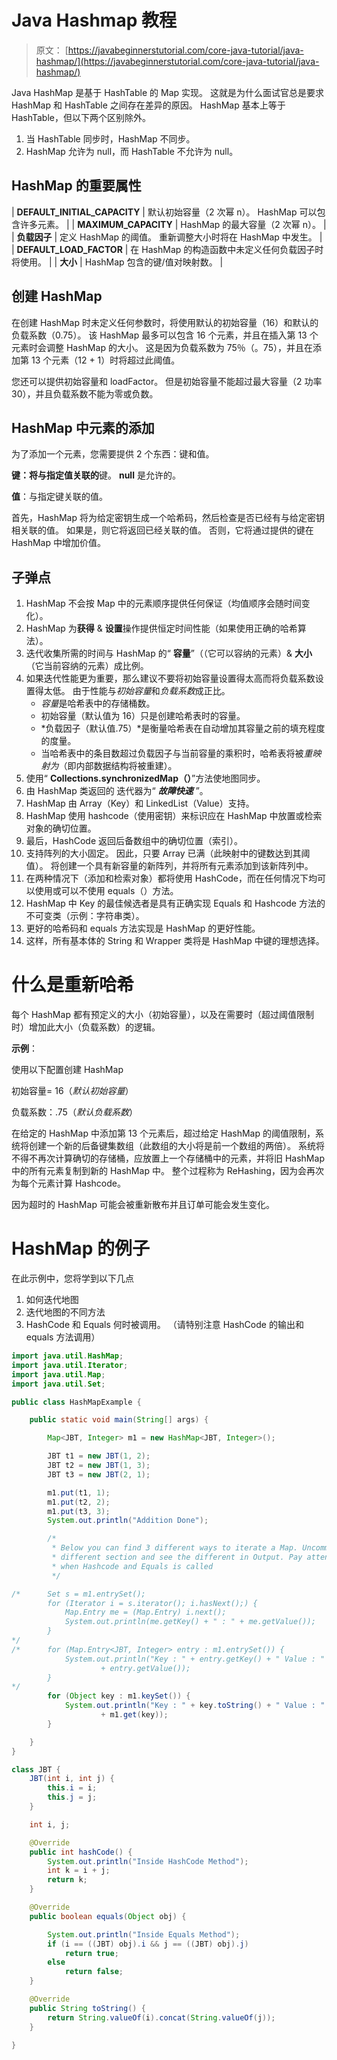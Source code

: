 # Java Hashmap 教程

> 原文： [https://javabeginnerstutorial.com/core-java-tutorial/java-hashmap/](https://javabeginnerstutorial.com/core-java-tutorial/java-hashmap/)

Java HashMap 是基于 HashTable 的 Map 实现。 这就是为什么面试官总是要求 HashMap 和 HashTable 之间存在差异的原因。 HashMap 基本上等于 HashTable，但以下两个区别除外。

1.  当 HashTable 同步时，HashMap 不同步。
2.  HashMap 允许为 null，而 HashTable 不允许为 null。

## HashMap 的重要属性

| **DEFAULT_INITIAL_CAPACITY** | 默认初始容量（2 次幂 n）。 HashMap 可以包含许多元素。 |
| **MAXIMUM_CAPACITY** | HashMap 的最大容量（2 次幂 n）。 |
| **负载因子** | 定义 HashMap 的阈值。 重新调整大小时将在 HashMap 中发生。 |
| **DEFAULT_LOAD_FACTOR** | 在 HashMap 的构造函数中未定义任何负载因子时将使用。 |
| **大小**  | HashMap 包含的键/值对映射数。 |

## 创建 HashMap

在创建 HashMap 时未定义任何参数时，将使用默认的初始容量（16）和默认的负载系数（0.75）。 该 HashMap 最多可以包含 16 个元素，并且在插入第 13 个元素时会调整 HashMap 的大小。 这是因为负载系数为 75％（。75），并且在添加第 13 个元素（12 + 1）时将超过此阈值。

您还可以提供初始容量和 loadFactor。 但是初始容量不能超过最大容量（2 功率 30），并且负载系数不能为零或负数。

## HashMap 中元素的添加

为了添加一个元素，您需要提供 2 个东西：键和值。

**键：将与指定值关联的**键。 **null** 是允许的。

**值**：与指定键关联的值。

首先，HashMap 将为给定密钥生成一个哈希码，然后检查是否已经有与给定密钥相关联的值。 如果是，则它将返回已经关联的值。 否则，它将通过提供的键在 HashMap 中增加价值。

## 子弹点

1.  HashMap 不会按 Map 中的元素顺序提供任何保证（均值顺序会随时间变化）。
2.  HashMap 为**获得** & **设置**操作提供恒定时间性能（如果使用正确的哈希算法）。
3.  迭代收集所需的时间与 HashMap 的“ **容量**”（（它可以容纳的元素）& **大小**（它当前容纳的元素）成比例。
4.  如果迭代性能更为重要，那么建议不要将初始容量设置得太高而将负载系数设置得太低。 由于性能与*初始容量*和*负载系数*成正比。
    *   *容量*是哈希表中的存储桶数。
    *   初始容量（默认值为 16）只是创​​建哈希表时的容量。
    *   *负载因子（默认值.75）*是衡量哈希表在自动增加其容量之前的填充程度的度量。
    *   当哈希表中的条目数超过负载因子与当前容量的乘积时，哈希表将被*重映射为*（即内部数据结构将被重建）。
5.  使用“ **Collections.synchronizedMap（）**”方法使地图同步。
6.  由 HashMap 类返回的  迭代器为“ ***故障快速*** ”。
7.  HashMap 由 Array（Key）和 LinkedList（Value）支持。
8.  HashMap 使用 hashcode（使用密钥）来标识应在 HashMap 中放置或检索对象的确切位置。
9.  最后，HashCode 返回后备数组中的确切位置（索引）。
10.  支持阵列的大小固定。 因此，只要 Array 已满（此映射中的键数达到其阈值）。 将创建一个具有新容量的新阵列，并将所有元素添加到该新阵列中。
11.  在两种情况下（添加和检索对象）都将使用 HashCode，而在任何情况下均可以使用或可以不使用 equals（）方法。
12.  HashMap 中 Key 的最佳候选者是具有正确实现 Equals 和 Hashcode 方法的不可变类（示例：字符串类）。
13.  更好的哈希码和 equals 方法实现是 HashMap 的更好性能。
14.  这样，所有基本体的 String 和 Wrapper 类将是 HashMap 中键的理想选择。

# 什么是重新哈希

每个 HashMap 都有预定义的大小（初始容量），以及在需要时（超过阈值限制时）增加此大小（负载系数）的逻辑。

**示例**：

使用以下配置创建 HashMap

初始容量= 16（*默认初始容量*）

负载系数：.75（*默认负载系数*）

在给定的 HashMap 中添加第 13 个元素后，超过给定 HashMap 的阈值限制，系统将创建一个新的后备键集数组（此数组的大小将是前一个数组的两倍）。 系统将不得不再次计算确切的存储桶，应放置上一个存储桶中的元素，并将旧 HashMap 中的所有元素复制到新的 HashMap 中。 整个过程称为 ReHashing，因为会再次为每个元素计算 Hashcode。

因为超时的 HashMap 可能会被重新散布并且订单可能会发生变化。

# HashMap 的例子

在此示例中，您将学到以下几点

1.  如何迭代地图
2.  迭代地图的不同方法
3.  HashCode 和 Equals 何时被调用。 （请特别注意 HashCode 的输出和 equals 方法调用）

```java
import java.util.HashMap;
import java.util.Iterator;
import java.util.Map;
import java.util.Set;

public class HashMapExample {

	public static void main(String[] args) {

		Map<JBT, Integer> m1 = new HashMap<JBT, Integer>();

		JBT t1 = new JBT(1, 2);
		JBT t2 = new JBT(1, 3);
		JBT t3 = new JBT(2, 1);

		m1.put(t1, 1);
		m1.put(t2, 2);
		m1.put(t3, 3);
		System.out.println("Addition Done");

		/*
		 * Below you can find 3 different ways to iterate a Map. Uncomment
		 * different section and see the different in Output. Pay attention to
		 * when Hashcode and Equals is called
		 */

/*		Set s = m1.entrySet();
		for (Iterator i = s.iterator(); i.hasNext();) {
			Map.Entry me = (Map.Entry) i.next();
			System.out.println(me.getKey() + " : " + me.getValue());
		}
*/
/*		for (Map.Entry<JBT, Integer> entry : m1.entrySet()) {
			System.out.println("Key : " + entry.getKey() + " Value : "
					+ entry.getValue());
		}
*/
		for (Object key : m1.keySet()) {
			System.out.println("Key : " + key.toString() + " Value : "
					+ m1.get(key));
		}

	}
}

class JBT {
	JBT(int i, int j) {
		this.i = i;
		this.j = j;
	}

	int i, j;

	@Override
	public int hashCode() {
		System.out.println("Inside HashCode Method");
		int k = i + j;
		return k;
	}

	@Override
	public boolean equals(Object obj) {

		System.out.println("Inside Equals Method");
		if (i == ((JBT) obj).i && j == ((JBT) obj).j)
			return true;
		else
			return false;
	}

	@Override
	public String toString() {
		return String.valueOf(i).concat(String.valueOf(j));
	}

} 
```

